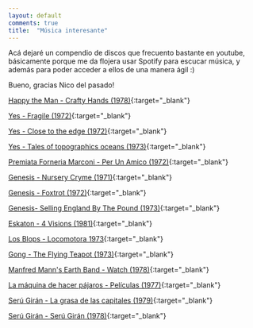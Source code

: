 ```yaml
---
layout: default
comments: true
title:  "Música interesante"
---
```


Acá dejaré un compendio de discos que frecuento bastante en youtube, básicamente porque me da flojera usar Spotify para escucar música, y además para poder acceder a ellos de una manera ágil :)

Bueno, gracias Nico del pasado!

[Happy the Man - Crafty Hands (1978)](https://www.youtube.com/watch?v=VRera802pUU){:target="_blank"}

[Yes - Fragile (1972)](https://youtu.be/87xx5pzHDlY){:target="_blank"}

[Yes - Close to the edge (1972)](https://youtu.be/u79-yvTnX4o){:target="_blank"}

[Yes - Tales of topographics oceans (1973)](https://youtu.be/_rwNe2QXwrU){:target="_blank"}

[Premiata Forneria Marconi - Per Un Amico (1972)](https://youtu.be/zuImkmDCDME){:target="_blank"}

[Genesis - Nursery Cryme (1971)](https://youtu.be/XJ-I0htgXYI){:target="_blank"}

[Genesis - Foxtrot (1972)](https://www.youtube.com/watch?v=x_9MKJCc3dw){:target="_blank"}

[Genesis- Selling England By The Pound (1973)](https://youtu.be/7Rn9tzirks4){:target="_blank"}

[Eskaton - 4 Visions (1981)](https://youtu.be/zyrefoqcBLc){:target="_blank"}

[Los Blops - Locomotora 1973](https://www.youtube.com/watch?v=uid15G8xodk){:target="_blank"}

[Gong - The Flying Teapot (1973)](https://youtu.be/3UArtHsvL50){:target="_blank"}

[Manfred Mann's Earth Band - Watch (1978)](https://youtu.be/5YWaIglbCak){:target="_blank"}

[La máquina de hacer pájaros - Películas (1977)](https://youtu.be/wck9JhNfBLg){:target="_blank"}

[Serú Girán - La grasa de las capitales (1979)](https://youtu.be/ikl-4eYDDWs){:target="_blank"}

[Serú Girán - Serú Girán (1978)](https://youtu.be/S-cySidTKAQ){:target="_blank"}
